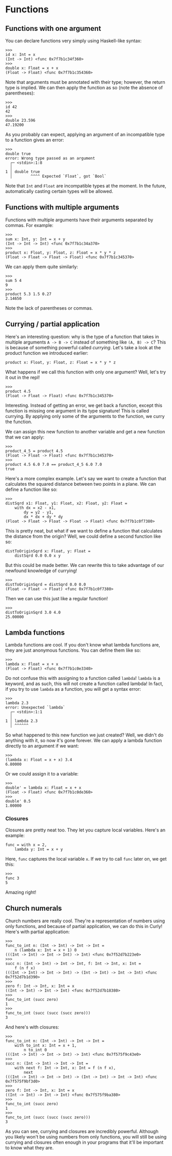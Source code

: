 # Functions
## Functions with one argument
You can declare functions very simply using Haskell-like syntax:
```
>>>
id x: Int = x
(Int -> Int) <func 0x7f7b1c34f360>
>>>
double x: Float = x + x
(Float -> Float) <func 0x7f7b1c354360>
```

Note that arguments must be annotated with their type; however, the return type is implied. We can then apply the function as so (note the absence of parentheses):
```
>>>
id 42
42
>>>
double 23.596
47.19200
```

As you probably can expect, applying an argument of an incompatible type to a function gives an error:
```
>>>
double true
error: Wrong type passed as an argument
  ┌─ <stdin>:1:8
  │
1 │ double true
  │        ^^^^ Expected `Float`, got `Bool`
```

Note that `Int` and `Float` are incompatible types at the moment. In the future, automatically casting certain types will be allowed.

## Functions with multiple arguments
Functions with multiple arguments have their arguments separated by commas. For example:
```
>>>
sum x: Int, y: Int = x + y
(Int -> Int -> Int) <func 0x7f7b1c34a370>
>>>
product x: Float, y: Float, z: Float = x * y * z
(Float -> Float -> Float -> Float) <func 0x7f7b1c345370>
```

We can apply them quite similarly:
```
>>>
sum 5 4
9
>>>
product 5.3 1.5 0.27
2.14650
```

Note the lack of parentheses or commas.

## Currying / partial application
Here's an interesting question: why is the type of a function that takes in multiple arguments `A -> B -> C` instead of something like `(A, B) -> C`? This is because of something powerful called *currying*. Let's take a look at the product function we introduced earlier:
```
product x: Float, y: Float, z: Float = x * y * z
```

What happens if we call this function with only one argument? Well, let's try it out in the repl!
```
>>>
product 4.5
(Float -> Float -> Float) <func 0x7f7b1c345370>
```

Interesting. Instead of getting an error, we get back a function, except this function is missing one argument in its type signature! This is called currying. By applying only some of the arguments to the function, we curry the function.

We can assign this new function to another variable and get a new function that we can apply:
```
>>>
product_4_5 = product 4.5
(Float -> Float -> Float) <func 0x7f7b1c345370>
>>>
product 4.5 6.0 7.0 == product_4_5 6.0 7.0
true
```

Here's a more complex example. Let's say we want to create a function that calculates the squared distance between two points in a plane. We can define a function like so:
```
>>>
distSqrd x1: Float, y1: Float, x2: Float, y2: Float =
	with dx = x2 - x1,
		dy = y2 - y1,
		dx * dx + dy * dy
(Float -> Float -> Float -> Float -> Float) <func 0x7f7b1c0f7380>
```

This is pretty neat, but what if we want to define a function that calculates the distance from the origin? Well, we could define a second function like so:
```
distToOriginSqrd x: Float, y: Float =
	distSqrd 0.0 0.0 x y
```

But this could be made better. We can rewrite this to take advantage of our newfound knowledge of currying!
```
>>>
distToOriginSqrd = distSqrd 0.0 0.0
(Float -> Float -> Float) <func 0x7f7b1c0f7380>
```

Then we can use this just like a regular function!
```
>>>
distToOriginSqrd 3.0 4.0
25.00000
```

## Lambda functions
Lambda functions are cool. If you don't know what lambda functions are, they are just anonymous functions. You can define them like so:
```
>>>
lambda x: Float = x + x
(Float -> Float) <func 0x7f7b1c0e3340>
```

Do not confuse this with assigning to a function called `lambda`! `lambda` is a keyword, and as such, this will not create a function called lambda! In fact, if you try to use `lambda` as a function, you will get a syntax error:
```
>>>
lambda 2.3
error: Unexpected `lambda`
  ┌─ <stdin>:1:1
  │
1 │ lambda 2.3
  │ ^^^^^^
```

So what happened to this new function we just created? Well, we didn't do anything with it, so now it's gone forever. We can apply a lambda function directly to an argument if we want:
```
>>>
(lambda x: Float = x + x) 3.4
6.80000
```

Or we could assign it to a variable:
```
>>>
double' = lambda x: Float = x + x
(Float -> Float) <func 0x7f7b1c0de360>
>>>
double' 0.5
1.00000
```

### Closures
Closures are pretty neat too. They let you capture local variables. Here's an example:
```
func = with x = 2,
	lambda y: Int = x + y
```

Here, `func` captures the local variable `x`. If we try to call `func` later on, we get this:
```
>>>
func 3
5
```

Amazing right!

## Church numerals
Church numbers are really cool. They're a representation of numbers using only functions, and because of partial application, we can do this in Curly! Here's with partial application:
```
>>>
func_to_int n: (Int -> Int) -> Int -> Int =
	n (lambda x: Int = x + 1) 0
(((Int -> Int) -> Int -> Int) -> Int) <func 0x7f52d7b223e0>
>>>
succ n: (Int -> Int) -> Int -> Int, f: Int -> Int, x: Int =
	f (n f x)
(((Int -> Int) -> Int -> Int) -> (Int -> Int) -> Int -> Int) <func 0x7f52d7b1d390>
>>>
zero f: Int -> Int, x: Int = x
((Int -> Int) -> Int -> Int) <func 0x7f52d7b18380>
>>>
func_to_int (succ zero)
1
>>>
func_to_int (succ (succ (succ zero)))
3
```

And here's with closures:
```
>>>
func_to_int n: (Int -> Int) -> Int -> Int =
	with to_int x: Int = x + 1,
		n to_int 0
(((Int -> Int) -> Int -> Int) -> Int) <func 0x7f575f9c43e0>
>>>
succ n: (Int -> Int) -> Int -> Int =
	with next f: Int -> Int, x: Int = f (n f x),
		next
(((Int -> Int) -> Int -> Int) -> (Int -> Int) -> Int -> Int) <func 0x7f575f9bf3d0>
>>>
zero f: Int -> Int, x: Int = x
((Int -> Int) -> Int -> Int) <func 0x7f575f9ba380>
>>>
func_to_int (succ zero)
1
>>>
func_to_int (succ (succ (succ zero)))
3
```

As you can see, currying and closures are incredibly powerful. Although you likely won't be using numbers from only functions, you will still be using currying and closures often enough in your programs that it'll be important to know what they are.
